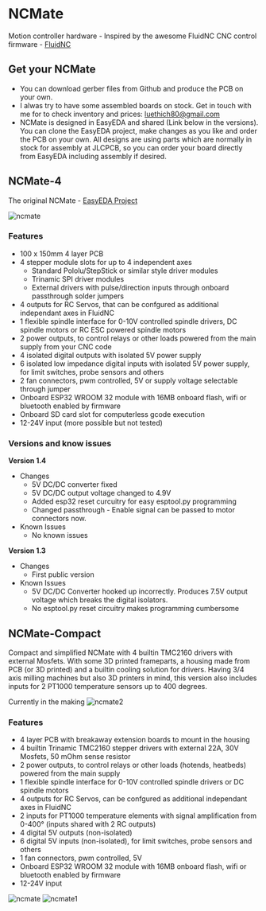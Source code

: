 # NCMate
Motion controller hardware - Inspired by the awesome FluidNC CNC control firmware - [FluidNC](https://github.com/bdring/FluidNC)

## Get your NCMate
- You can download gerber files from Github and produce the PCB on your own.
- I alwas try to have some assembled boards on stock. Get in touch with me for to check inventory and prices: luethich80@gmail.com
- NCMate is designed in EasyEDA and shared (Link below in the versions). You can clone the EasyEDA project, make changes as you like and order the PCB on your own. All designs are using parts which are normally in stock for assembly at JLCPCB, so you can order your board directly from EasyEDA including assembly if desired.

## NCMate-4
The original NCMate - [EasyEDA Project](https://easyeda.com/luethich80/FlowNC-MK1)

![ncmate](https://user-images.githubusercontent.com/10495848/146895322-fd021ff9-5cf1-4347-a458-351713cbc676.PNG)


### Features
- 100 x 150mm 4 layer PCB
- 4 stepper module slots for up to 4 independent axes
  - Standard Pololu/StepStick or similar style driver modules
  - Trinamic SPI driver modules 
  - External drivers with pulse/direction inputs through onboard passthrough solder jumpers
- 4 outputs for RC Servos, that can be confgured as additional independant axes in FluidNC
- 1 flexible spindle interface for 0-10V controlled spindle drivers, DC spindle motors or RC ESC powered spindle motors
- 2 power outputs, to control relays or other loads powered from the main supply from your CNC code
- 4 isolated digital outputs with isolated 5V power supply
- 6 isolated low impedance digital inputs with isolated 5V power supply, for limit switches, probe sensors and others
- 2 fan connectors, pwm controlled, 5V or supply voltage selectable through jumper
- Onboard ESP32 WROOM 32 module with 16MB onboard flash, wifi or bluetooth enabled by firmware
- Onboard SD card slot for computerless gcode execution
- 12-24V input (more possible but not tested)

### Versions and know issues
**Version 1.4**
- Changes
  - 5V DC/DC converter fixed
  - 5V DC/DC output voltage changed to 4.9V
  - Added esp32 reset curcuitry for easy esptool.py programming
  - Changed passthrough - Enable signal can be passed to motor connectors now.
- Known Issues
  - No known issues
    
**Version 1.3**
- Changes
  - First public version
- Known Issues
  - 5V DC/DC Converter hooked up incorrectly. Produces 7.5V output voltage which breaks the digital isolators. 
  - No esptool.py reset circuitry makes programming cumbersome

## NCMate-Compact
Compact and simplified NCMate with 4 builtin TMC2160 drivers with external Mosfets. With some 3D printed frameparts, a housing made from PCB (or 3D printed) and a builtin cooling solution for drivers. Having 3/4 axis milling machines but also 3D printers in mind, this version also includes inputs for 2 PT1000 temperature sensors up to 400 degrees.

Currently in the making
![ncmate2](https://user-images.githubusercontent.com/10495848/146914244-e0b16172-439c-4a77-bbba-217d4d8f1afe.PNG)

### Features
- 4 layer PCB with breakaway extension boards to mount in the housing
- 4 builtin Trinamic TMC2160 stepper drivers with external 22A, 30V Mosfets, 50 mOhm sense resistor
- 2 power outputs, to control relays or other loads (hotends, heatbeds) powered from the main supply
- 1 flexible spindle interface for 0-10V controlled spindle drivers or DC spindle motors
- 4 outputs for RC Servos, can be confgured as additional independant axes in FluidNC
- 2 inputs for PT1000 temperature elements with signal amplification from 0-400° (inputs shared with 2 RC outputs)
- 4 digital 5V outputs (non-isolated)
- 6 digital 5V inputs  (non-isolated), for limit switches, probe sensors and others
- 1 fan connectors, pwm controlled, 5V
- Onboard ESP32 WROOM 32 module with 16MB onboard flash, wifi or bluetooth enabled by firmware
- 12-24V input

![ncmate](https://user-images.githubusercontent.com/10495848/146912140-d73c5b70-023b-4a24-9184-9bc47ff6aa2a.PNG)
![ncmate1](https://user-images.githubusercontent.com/10495848/146914071-42d23ce2-1617-43a5-b2f2-456debf382c0.PNG)





